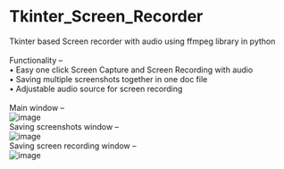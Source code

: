 # Tkinter_Screen_Recorder
Tkinter based Screen recorder with audio using ffmpeg library in python<br /><br />
Functionality –<br />
•	Easy one click Screen Capture and Screen Recording with audio<br />
•	Saving multiple screenshots together in one doc file<br />
•	Adjustable audio source for screen recording<br /><br />
Main window –<br />
![image](https://user-images.githubusercontent.com/70128948/99882396-28df7c80-2c46-11eb-92fe-9da542bc0b5c.png)<br />
Saving screenshots window –<br />
![image](https://user-images.githubusercontent.com/70128948/99882419-66dca080-2c46-11eb-9834-c0b403260988.png)<br />
Saving screen recording window –<br />
![image](https://user-images.githubusercontent.com/70128948/99882436-765be980-2c46-11eb-833b-9342b86f12f9.png)

